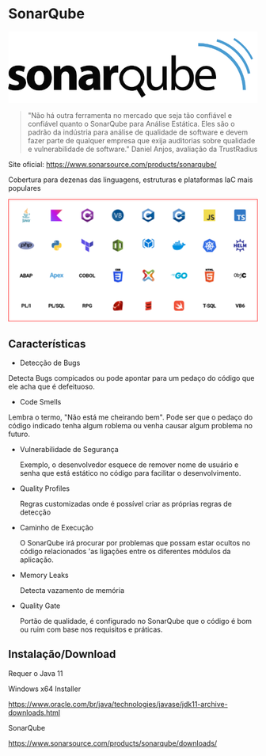 # SonarQube

<div align="center">

![Logo](./images/sonar.png)

</div>

> "Não há outra ferramenta no mercado que seja tão confiável e confiável quanto o SonarQube para Análise Estática. Eles são o padrão da indústria para análise de qualidade de software e devem fazer parte de qualquer empresa que exija auditorias sobre qualidade e vulnerabilidade de software."
Daniel Anjos, avaliação da TrustRadius

Site oficial: https://www.sonarsource.com/products/sonarqube/


Cobertura para dezenas das linguagens, estruturas e plataformas IaC mais populares

<div align="center">

![linguagens, estruturas e plataformas IaC](./images/aplicativos.png)

</div>

## Características

- Detecção de Bugs

Detecta Bugs compicados ou pode apontar para um pedaço do código que ele acha que é defeituoso.

- Code Smells

Lembra o termo, "Não está me cheirando bem". Pode ser que o pedaço do código indicado tenha algum roblema ou venha causar algum problema no futuro.

- Vulnerabilidade de Segurança

    Exemplo, o desenvolvedor esquece de remover nome de usuário e senha que está estático no código para facilitar o desenvolvimento.

- Quality Profiles

    Regras customizadas onde é possível criar as próprias regras de detecção 

- Caminho de Execução

    O SonarQube irá procurar por problemas que possam estar ocultos no código relacionados 'as ligações entre os diferentes módulos da aplicação.

- Memory Leaks

    Detecta vazamento de memória

- Quality Gate

    Portão de qualidade, é configurado no SonarQube que o código é bom ou ruim com base nos requisitos e práticas.

## Instalação/Download

Requer o Java 11 

Windows x64 Installer

https://www.oracle.com/br/java/technologies/javase/jdk11-archive-downloads.html


SonarQube

https://www.sonarsource.com/products/sonarqube/downloads/

